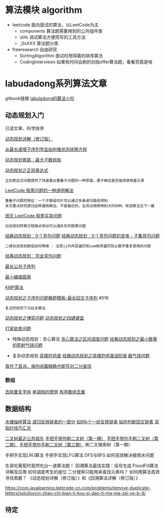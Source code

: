 # 算法模块 algorithm
- leetcode 面向面试的算法，以LeetCode为主
  - components  算法题需要用到的公共组件类
  - utils 调试算法方便而写的工具方法
  - _0xXXX 算法题分类
- freeresearch 自由研究
  - SortingAlgorithm 面试时用得着的排序算法
  - CodingInterviews 如果有时间会刷的剑指offer算法题，看看究竟是啥


# labudadong系列算法文章

gitbook链接   [labuladong的算法小抄](https://labuladong.gitbook.io/algo/)

## 动态规划入门

已读文章，科学排序

[动态规划详解（修订版）](https://mp.weixin.qq.com/s/Cw39C9MY9Wr2JlcvBQZMcA)

[从最长递增子序列学会如何推状态转移方程](https://mp.weixin.qq.com/s/7QFapCuvi-2nkh6gREcR9g)

[动态规划套路：最大子数组和](https://mp.weixin.qq.com/s/nrULqCsRsrPKi3Y-nUfnqg)

[动态规划之正则表达式](https://mp.weixin.qq.com/s?__biz=MzAxODQxMDM0Mw==&mid=2247484513&idx=1&sn=e5fc3cce76c1b916195e1793122c28b8&chksm=9bd7fa69aca0737fe704ea5c6da28f47b9e3f0961df2eb40ef93a7d507ace8def1a18d013515&scene=158#rd) 
```
正则表达式问题提供了快速看出重叠子问题的一种思路，便于确定是否值得使用备忘录
```
[LeetCode 股票问题的一种通用解法](https://mp.weixin.qq.com/s/TrN7mMdLEPCmT5mOXzgP5A)
```
重叠子问题的特征：一个子数组切片可以通过多条递归路径得到
本文重点研究递归这种通用解法，不是最优的，在测试用例特别大时OOM。改进算法见下一篇
```
[团灭 LeetCode 股票买卖问题](https://mp.weixin.qq.com/s/lQEj_K1lUY83QtIzqTikGA)
```
动态规划转移方程做点改动可以通杀系列股票问题
```
[经典动态规划：0-1 背包问题](https://mp.weixin.qq.com/s/RXfnhSpVBmVneQjDSUSAVQ)
[经典动态规划：0-1 背包问题的变体 - 子集背包问题](https://mp.weixin.qq.com/s/OzdkF30p5BHelCi6inAnNg)
```
二维动态规划数组如何降维 - 注意ij内外层遍历和sum倒序遍历防止数字重复使用的问题
```
[经典动态规划：完全背包问题](https://mp.weixin.qq.com/s/zGJZpsGVMlk-Vc2PEY4RPw)

[最长公共子序列](https://mp.weixin.qq.com/s?__biz=MzAxODQxMDM0Mw==&mid=2247484486&idx=1&sn=0bdcb94c6390307ea32427757ec0072c)

[最小编辑距离](https://mp.weixin.qq.com/s/uWzSvWWI-bWAV3UANBtyOw)

[KMP算法](https://mp.weixin.qq.com/s/r9pbkMyFyMAvmkf4QnL-1g)

[动态规划之子序列问题解题模板-最长回文子序列](https://mp.weixin.qq.com/s?src=11&timestamp=1602920263&ver=2649&signature=NPL-Jl6Qt1e3P702UFwLsruBlGV36G98dlfhsAY3XDhzZFCbyjEuolTDUxT2ztz54GU8SzoWmkl0h2YdEkc9aC-hk4NLF9Ei0hfyeC3JlPTI1Hvh71buu*KOVZKG5wzd&new=1) #516
```
复述时研究下马拉车算法
```
[动态规划之博弈问题](https://labuladong.gitbook.io/algo/dong-tai-gui-hua-xi-lie/dong-tai-gui-hua-zhi-bo-yi-wen-ti)
[动态规划之四键键盘](https://labuladong.gitbook.io/algo/dong-tai-gui-hua-xi-lie/dong-tai-gui-hua-zhi-si-jian-jian-pan)

[打家劫舍问题](https://mp.weixin.qq.com/s?__biz=MzAxODQxMDM0Mw==&mid=2247484800&idx=1&sn=1016975b9e8df0b8f6df996a5fded0af&chksm=9bd7fb88aca0729eb2d450cca8111abd8f861236b04125ce556171cb520e298ddec4d90823b3&scene=21#wechat_redirect)


- 特殊动态规划：贪心算法
[贪心算法之区间调度问题](https://labuladong.gitbook.io/algo/dong-tai-gui-hua-xi-lie/tan-xin-suan-fa-zhi-qu-jian-tiao-du-wen-ti)
[经典动态规划之最小数量的箭射气球问题](https://mp.weixin.qq.com/s?src=11&timestamp=1602920369&ver=2649&signature=NPL-Jl6Qt1e3P702UFwLsruBlGV36G98dlfhsAY3XDgC9zO2RShjaiqgzY6uW*nuiBaZOiRMZWu5vh9uijlKkq3puXs8fgOBoAPwt3uZIQphGV1fWsER8v3UJgx7ATYi&new=1)

- 复杂动态规划
[高楼扔鸡蛋](https://mp.weixin.qq.com/s?src=11&timestamp=1602920440&ver=2649&signature=NPL-Jl6Qt1e3P702UFwLsruBlGV36G98dlfhsAY3XDiZnpWohskQ-72M5Hu7npaKZaWGi6Pw3Novh*SFrz4aYToeUcstSxu8Smez5KD5eGkCAFREtFJSATyvnK7VhOaV&new=1)
[经典动态规划之高楼扔鸡蛋进阶版](https://mp.weixin.qq.com/s?src=11&timestamp=1602920440&ver=2649&signature=NPL-Jl6Qt1e3P702UFwLsruBlGV36G98dlfhsAY3XDiAanOnNIpwb*A2O74UrcND-rOjiANZI68K1I5ZJezh9pwoZTn0uyjl4ya-JFJqE3Nj4pv-cGqGV7ju67*4S1br&new=1)
[戳气球问题]()


[我作了首诗，保你闭着眼睛也能写对二分查找](https://mp.weixin.qq.com/s?__biz=MzAxODQxMDM0Mw==&mid=2247485044&idx=1&sn=e6b95782141c17abe206bfe2323a4226&chksm=9bd7f87caca0716aa5add0ddddce0bfe06f1f878aafb35113644ebf0cf0bfe51659da1c1b733&scene=21#wechat_redirect)

### 数组

[去除重复字母]()
[单调栈的使用]()
[有序数组去重]()

## 数据结构

[水塘抽样算法](https://labuladong.gitbook.io/algo/gao-pin-mian-shi-xi-lie/shui-tang-chou-yang)
[递归反转链表的一部分]()
[如何k个一组反转链表]()
[如何判断回文链表]()
[双指针技巧汇总]()

[二叉树最近公共祖先]()
[手把手带你刷二叉树（第一期）]()
[手把手带你手刷二叉树（第二期）]()
[手把手带你手刷二叉树（第三期）]()
刷二叉搜索树（第一期）
[]()
[]()
[]()
[]()
[]()
[]()


手把手实现LRU算法
手把手实现LFU算法
DFS与BFS
如何高效解决接雨水问题



东哥吃葡萄时竟然吃出一道算法题！
回溯算法最佳实践：括号生成
FloodFill算法详解及应用
如何调度考生的座位
二分搜索只能用来查找元素吗？
如何用算法高效寻找素数？
《动态规划详解（修订版）》和《回溯算法详解（修订版）》

https://com.javalearning.leetcode-cn.com/problems/remove-duplicate-letters/solution/yi-zhao-chi-bian-li-kou-si-dao-ti-ma-ma-zai-ye-b-4/

## 待定